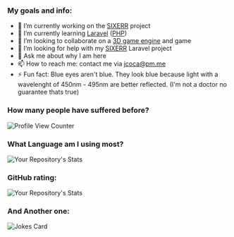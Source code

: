 <!--
### Hi there 👋
**JCOCA-Tech/JCOCA-Tech** is a ✨ _special_ ✨ repository because its `README.md` (this file) appears on your GitHub profile.
Here are some ideas to get you started:
-->

### My goals and info: <br>
- 🔭 I’m currently working on the [SIXERR](https://github.com/JCOCA-Tech/SIXERR) project
- 🌱 I’m currently learning [Laravel](https://laravel.com/) ([PHP](https://en.wikipedia.org/wiki/PHP))
- 👯 I’m looking to collaborate on a [3D game engine](https://en.wikipedia.org/wiki/Game_engine) and game
- 🤔 I’m looking for help with my [SIXERR](https://github.com/JCOCA-Tech/SIXERR) Laravel project
- 💬 Ask me about why I am here
- 📫 How to reach me: contact me via [jcoca@pm.me](mailto:jcoca@pm.me)
- ⚡ Fun fact: Blue eyes aren't blue. They look blue because light with a wavelenght of 450nm - 495nm are better reflected. (I'm not a doctor no guarantee thats true)

### How many people have suffered before? <br>

![Profile View Counter](https://komarev.com/ghpvc/?username=JCOCA-Tech)
<br>

### What Language am I using most?<br>

![Your Repository's Stats](https://github-readme-stats.vercel.app/api/top-langs/?username=JCOCA-Tech&theme=blue-green)
<br>

### GitHub rating:<br>

![Your Repository's Stats](https://github-readme-stats.vercel.app/api?username=JCOCA-Tech&&show_icons=true&title_color=ffffff&icon_color=bb2acf&text_color=daf7dc&bg_color=151515)
<br>

### And Another one:<br>

![Jokes Card](https://readme-jokes.vercel.app/api)
<br>
